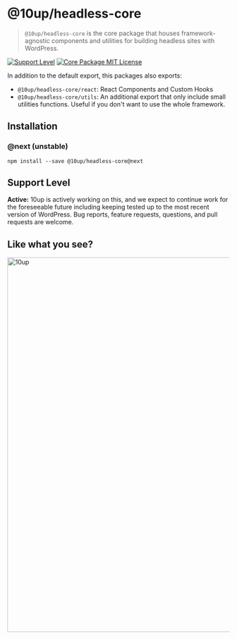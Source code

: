 # @10up/headless-core

> `@10up/headless-core` is the core package that houses framework-agnostic components and utilities for building headless sites with WordPress.

[![Support Level](https://img.shields.io/badge/support-active-green.svg)](#support-level) [![Core Package MIT License](https://img.shields.io/badge/core%20package-MIT-green)](https://github.com/10up/headless/blob/develop/packages/core/LICENSE.md)

In addition to the default export, this packages also exports:
- `@10up/headless-core/react`: React Components and Custom Hooks
- `@10up/headless-core/utils`: An additional export that only include small utilities functions. Useful if you don't want to use the whole framework.

## Installation

### @next (unstable)

```
npm install --save @10up/headless-core@next
```

## Support Level

**Active:** 10up is actively working on this, and we expect to continue work for the foreseeable future including keeping tested up to the most recent version of WordPress.  Bug reports, feature requests, questions, and pull requests are welcome.

## Like what you see?

<a href="http://10up.com/contact/"><img src="https://10up.com/uploads/2016/10/10up-Github-Banner.png" width="850" alt="10up"></a>
